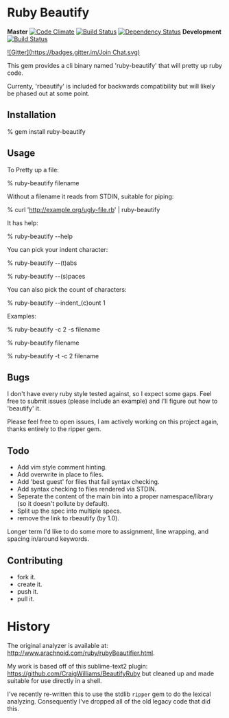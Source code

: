 # Ruby Beautify
**Master** [![Code Climate](https://codeclimate.com/badge.png)](https://codeclimate.com/github/erniebrodeur/ruby-beautify) [![Build Status](https://travis-ci.org/erniebrodeur/ruby-beautify.png?branch=master)](https://travis-ci.org/erniebrodeur/ruby-beautify) [![Dependency Status](https://gemnasium.com/erniebrodeur/ruby-beautify.png)](https://gemnasium.com/erniebrodeur/ruby-beautify)
**Development** [![Build Status](https://travis-ci.org/erniebrodeur/ruby-beautify.png?branch=development)](https://travis-ci.org/erniebrodeur/ruby-beautify)

[![Gitter](https://badges.gitter.im/Join Chat.svg)](https://gitter.im/erniebrodeur/ruby-beautify?utm_source=badge&utm_medium=badge&utm_campaign=pr-badge&utm_content=badge)

This gem provides a cli binary named 'ruby-beautify' that will pretty up ruby code.

Currenty, 'rbeautify' is included for backwards compatibility but will likely be phased out at some point.

## Installation

  % gem install ruby-beautify

## Usage

To Pretty up a file:

  % ruby-beautify filename

Without a filename it reads from STDIN, suitable for piping:

  % curl 'http://example.org/ugly-file.rb' | ruby-beautify

It has help:

  % ruby-beautify --help

You can pick your indent character:

  % ruby-beautify --(t)abs

  % ruby-beautify --(s)paces

You can also pick the count of characters:

  % ruby-beautify --indent_(c)ount 1

Examples:

  % ruby-beautify -c 2 -s filename

  % ruby-beautify filename

  % ruby-beautify -t -c 2 filename

## Bugs

I don't have every ruby style tested against, so I expect some gaps.  Feel free to submit issues (please include an example) and I'll figure out how to 'beautify' it.

Please feel free to open issues, I am actively working on this project again, thanks entirely to the ripper gem.

## Todo

* Add vim style comment hinting.
* Add overwrite in place to files.
* Add 'best guest' for files that fail syntax checking.
* Add syntax checking to files rendered via STDIN.
* Seperate the content of the main bin into a proper namespace/library (so it doesn't pollute by default).
* Split up the spec into multiple specs.
* remove the link to rbeautify (by 1.0).

Longer term I'd like to do some more to assignment, line wrapping, and spacing in/around keywords.

## Contributing

* fork it.
* create it.
* push it.
* pull it.

# History

The original analyzer is available at: http://www.arachnoid.com/ruby/rubyBeautifier.html.

My work is based off of this sublime-text2 plugin: https://github.com/CraigWilliams/BeautifyRuby but cleaned up and made suitable for use directly in a shell.

I've recently re-written this to use the stdlib `ripper` gem to do the lexical analyzing.  Consequently I've dropped all of the old legacy code that did this.
